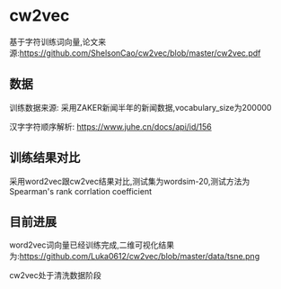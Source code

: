 # cw2vec
基于字符训练词向量,论文来源:https://github.com/ShelsonCao/cw2vec/blob/master/cw2vec.pdf


## 数据
训练数据来源: 采用ZAKER新闻半年的新闻数据,vocabulary_size为200000

汉字字符顺序解析: https://www.juhe.cn/docs/api/id/156


## 训练结果对比
采用word2vec跟cw2vec结果对比,测试集为wordsim-20,测试方法为Spearman's rank corrlation coefficient


## 目前进展
word2vec词向量已经训练完成,二维可视化结果为:https://github.com/Luka0612/cw2vec/blob/master/data/tsne.png

cw2vec处于清洗数据阶段